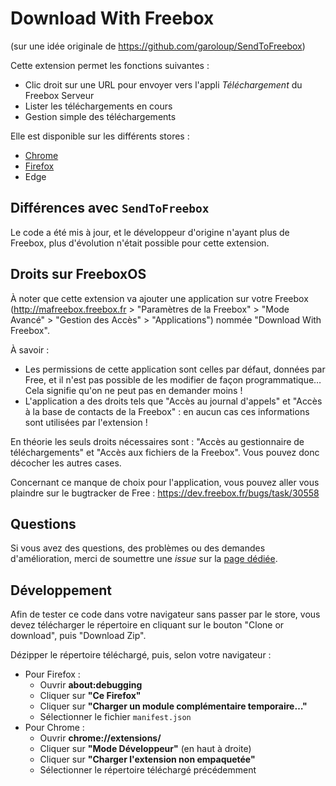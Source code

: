 # Download With Freebox

(sur une idée originale de https://github.com/garoloup/SendToFreebox)

Cette extension permet les fonctions suivantes :

  - Clic droit sur une URL pour envoyer vers l'appli _Téléchargement_ du Freebox Serveur
  - Lister les téléchargements en cours
  - Gestion simple des téléchargements
  
Elle est disponible sur les différents stores :
  - [Chrome](https://chromewebstore.google.com/detail/download-via-freebox/djcfifcdpfhpmcpacfopjhpklagkhdmj)
  - [Firefox](https://addons.mozilla.org/fr/firefox/addon/download-via-freebox/)
  - Edge
  
## Différences avec `SendToFreebox`

Le code a été mis à jour, et le développeur d'origine n'ayant plus de Freebox, plus d'évolution n'était possible pour cette extension.

## Droits sur FreeboxOS

À noter que cette extension va ajouter une application sur votre Freebox (http://mafreebox.freebox.fr > "Paramètres de la Freebox" > "Mode Avancé" > "Gestion des Accès" > "Applications") nommée "Download With Freebox".

À savoir :

  - Les permissions de cette application sont celles par défaut, données par Free, et il n'est pas possible de les modifier de façon programmatique… Cela signifie qu'on ne peut pas en demander moins !
  - L'application a des droits tels que "Accès au journal d'appels" et "Accès à la base de contacts de la Freebox" : en aucun cas ces informations sont utilisées par l'extension !

En théorie les seuls droits nécessaires sont : "Accès au gestionnaire de téléchargements" et "Accès aux fichiers de la Freebox". Vous pouvez donc décocher les autres cases.

Concernant ce manque de choix pour l'application, vous pouvez aller vous plaindre sur le bugtracker de Free : https://dev.freebox.fr/bugs/task/30558

## Questions

Si vous avez des questions, des problèmes ou des demandes d'amélioration, merci de soumettre une _issue_ sur la [page dédiée](https://github.com/Aymkdn/download-with-freebox/issues).

## Développement

Afin de tester ce code dans votre navigateur sans passer par le store, vous devez télécharger le répertoire en cliquant sur le bouton "Clone or download", puis "Download Zip".

Dézipper le répertoire téléchargé, puis, selon votre navigateur :
  - Pour Firefox :
    - Ouvrir **about:debugging**
    - Cliquer sur **"Ce Firefox"**
    - Cliquer sur **"Charger un module complémentaire temporaire…"**
    - Sélectionner le fichier `manifest.json`
  - Pour Chrome :
    - Ouvrir **chrome://extensions/**
    - Cliquer sur **"Mode Développeur"** (en haut à droite)
    - Cliquer sur **"Charger l'extension non empaquetée"**
    - Sélectionner le répertoire téléchargé précédemment
